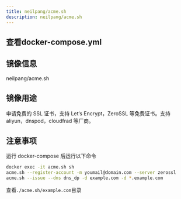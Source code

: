 ```yaml
---
title: neilpang/acme.sh
description: neilpang/acme.sh
---
```


## 查看docker-compose.yml

## 镜像信息

neilpang/acme.sh

## 镜像用途

申请免费的 SSL 证书，支持 Let‘s Encrypt，ZeroSSL 等免费证书。支持 aliyun，dnspod，cloudfrad 等厂商。

## 注意事项

运行 docker-compose 后运行以下命令

```bash
docker exec -it acme.sh sh
acme.sh --register-account -m youmail@domain.com --server zerossl
acme.sh --issue --dns dns_dp -d example.com -d *.example.com
```

查看`./acme.sh/example.com`目录
